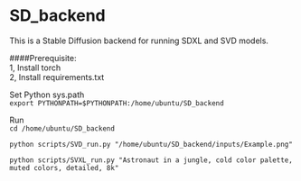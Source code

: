 # SD_backend
This is a Stable Diffusion backend for running SDXL and SVD models. 

####Prerequisite:<br>
1, Install torch<br>
2, Install requirements.txt

Set Python sys.path<br>
`export PYTHONPATH=$PYTHONPATH:/home/ubuntu/SD_backend`

Run<br>
`cd /home/ubuntu/SD_backend`

`python scripts/SVD_run.py "/home/ubuntu/SD_backend/inputs/Example.png"`

`python scripts/SVXL_run.py "Astronaut in a jungle, cold color palette, muted colors, detailed, 8k"`
